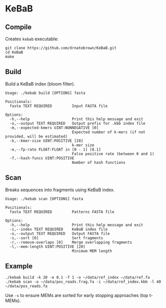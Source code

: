 # KeBaB
## Compile
Creates `kebab` executable:
```
git clone https://github.com/drnatebrown/KeBaB.git
cd KeBaB
make
```
## Build
Build a KeBaB index (bloom filter).
```
Usage: ./kebab build [OPTIONS] fasta

Positionals:
  fasta TEXT REQUIRED         Input FASTA file

Options:
  -h,--help                   Print this help message and exit
  -o,--output TEXT REQUIRED   Output prefix for .kbb index file
  -m,--expected-kmers UINT:NONNEGATIVE [0] 
                              Expected number of k-mers (if not provided, will be estimated)
  -k,--kmer-size UINT:POSITIVE [20] 
                              k-mer size
  -e,--fp-rate FLOAT:FLOAT in [0 - 1] [0.1] 
                              False positive rate (between 0 and 1)
  -f,--hash-funcs UINT:POSITIVE
                              Number of hash functions
```
## Scan
Breaks sequences into fragments using KeBaB index.
```
Usage: ./kebab scan [OPTIONS] fasta

Positionals:
  fasta TEXT REQUIRED         Patterns FASTA file

Options:
  -h,--help                   Print this help message and exit
  -i,--index TEXT REQUIRED    KeBaB index file
  -o,--output TEXT REQUIRED   Output FASTA file
  -s,--sort [0]               Sort fragments
  -r,--remove-overlaps [0]    Merge overlapping fragments
  -l,--mem-length UINT:POSITIVE [20] 
                              Minimum MEM length
```
## Example
```
./kebab build -k 20 -e 0.1 -f 1 -o ~/data/ref_index ~/data/ref.fa
./kebab scan -o ~/data/pos_reads.frag.fa -i ~/data/ref_index.kbb -l 40 ~/data/pos_reads.fa
```
Use `-s` to ensure MEMs are sorted for early stopping approaches (top t-MEMs).
